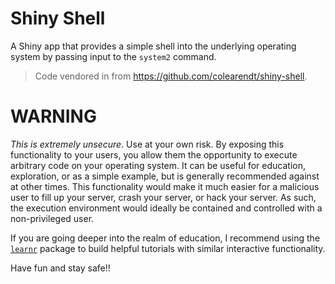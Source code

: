 # Shiny Shell #

A Shiny app that provides a simple shell into the underlying operating system by passing input to the `system2` command.

> Code vendored in from <https://github.com/colearendt/shiny-shell>.

# WARNING

_This is extremely unsecure_.  Use at your own risk.  By exposing this functionality to your users, you allow them the opportunity to execute arbitrary code on your operating system.  It can be useful for education, exploration, or as a simple example, but is generally recommended against at other times.  This functionality would make it much easier for a malicious user to fill up your server, crash your server, or hack your server.  As such, the execution environment would ideally be contained and controlled with a non-privileged user.

If you are going deeper into the realm of education, I recommend using the [`learnr`](https://rstudio.github.io/learnr/) package to build helpful tutorials with similar interactive functionality.  

Have fun and stay safe!!
